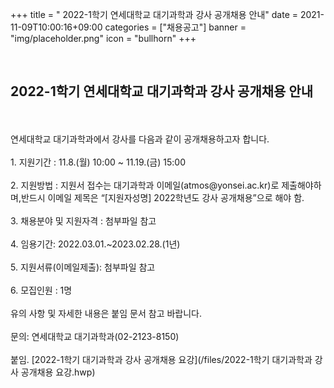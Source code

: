 +++
title = " 2022-1학기 연세대학교 대기과학과 강사 공개채용 안내"
date = 2021-11-09T10:00:16+09:00
categories = ["채용공고"]
banner = "img/placeholder.png"
icon = "bullhorn"
+++
<!--more-->

<br>
<h2> 2022-1학기 연세대학교 대기과학과 강사 공개채용 안내
</h2>
<br>
<br>
연세대학교 대기과학과에서 강사를 다음과 같이 공개채용하고자 합니다.
<br>
<br>1. 지원기간 : 11.8.(월) 10:00 ~ 11.19.(금) 15:00<br>
<br>
2. 지원방법 : 지원서 접수는 대기과학과 이메일(atmos@yonsei.ac.kr)로 제출해야하며,반드시 이메일 제목은 “[지원자성명] 2022학년도 강사 공개채용”으로 해야 함.<br>
<br>
3. 채용분야 및 지원자격 : 첨부파일 참고<br>
<br>
4. 임용기간: 2022.03.01.~2023.02.28.(1년)<br>
<br>
5. 지원서류(이메일제출): 첨부파일 참고<br>
<br>
6. 모집인원 : 1명<br>
<br>
유의 사항 및 자세한 내용은 붙임 문서 참고 바랍니다.<br>
<br>
문의: 연세대학교 대기과학과(02-2123-8150)
<br><br>
붙임. [2022-1학기 대기과학과 강사 공개채용 요강](/files/2022-1학기 대기과학과 강사 공개채용 요강.hwp)
<br>
